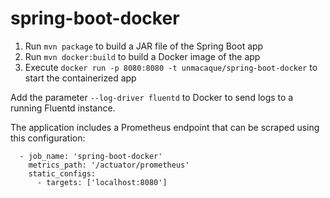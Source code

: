 # spring-boot-docker

1. Run `mvn package` to build a JAR file of the Spring Boot app
1. Run `mvn docker:build` to build a Docker image of the app
1. Execute `docker run -p 8080:8080 -t unmacaque/spring-boot-docker` to start the containerized app

Add the parameter `--log-driver fluentd` to Docker to send logs to a running Fluentd instance.

The application includes a Prometheus endpoint that can be scraped using this configuration:

```
  - job_name: 'spring-boot-docker'
    metrics_path: '/actuator/prometheus'
    static_configs:
      - targets: ['localhost:8080']
```
